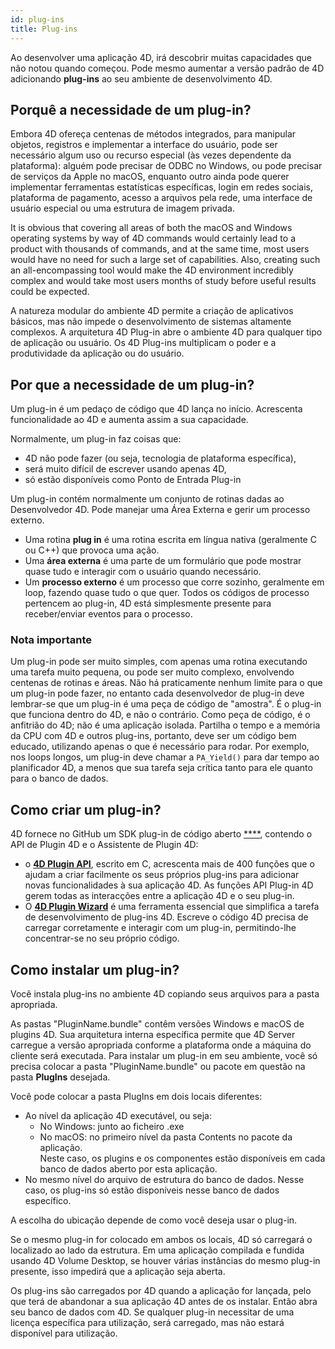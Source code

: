```yaml
---
id: plug-ins
title: Plug-ins
---
```


Ao desenvolver uma aplicação 4D, irá descobrir muitas capacidades que não notou quando começou. Pode mesmo aumentar a versão padrão de 4D adicionando **plug-ins** ao seu ambiente de desenvolvimento 4D.

## Porquê a necessidade de um plug-in?

Embora 4D ofereça centenas de métodos integrados, para manipular objetos, registros e implementar a interface do usuário, pode ser necessário algum uso ou recurso especial (às vezes dependente da plataforma): alguém pode precisar de ODBC no Windows, ou pode precisar de serviços da Apple no macOS, enquanto outro ainda pode querer implementar ferramentas estatísticas específicas, login em redes sociais, plataforma de pagamento, acesso a arquivos pela rede, uma interface de usuário especial ou uma estrutura de imagem privada.

It is obvious that covering all areas of both the macOS and Windows operating systems by way of 4D commands would certainly lead to a product with thousands of commands, and at the same time, most users would have no need for such a large set of capabilities. Also, creating such an all-encompassing tool would make the 4D environment incredibly complex and would take most users months of study before useful results could be expected.

A natureza modular do ambiente 4D permite a criação de aplicativos básicos, mas não impede o desenvolvimento de sistemas altamente complexos. A arquitetura 4D Plug-in abre o ambiente 4D para qualquer tipo de aplicação ou usuário. Os 4D Plug-ins multiplicam o poder e a produtividade da aplicação ou do usuário.

## Por que a necessidade de um plug-in?

Um plug-in é um pedaço de código que 4D lança no início. Acrescenta funcionalidade ao 4D e aumenta assim a sua capacidade.

Normalmente, um plug-in faz coisas que:
- 4D não pode fazer (ou seja, tecnologia de plataforma específica),
- será muito difícil de escrever usando apenas 4D,
- só estão disponíveis como Ponto de Entrada Plug-in

Um plug-in contém normalmente um conjunto de rotinas dadas ao Desenvolvedor 4D. Pode manejar uma Área Externa e gerir um processo externo.

- Uma rotina **plug in** é uma rotina escrita em língua nativa (geralmente C ou C++) que provoca uma ação.
- Uma **área externa** é uma parte de um formulário que pode mostrar quase tudo e interagir com o usuário quando necessário.
- Um **processo externo** é um processo que corre sozinho, geralmente em loop, fazendo quase tudo o que quer. Todos os códigos de processo pertencem ao plug-in, 4D está simplesmente presente para receber/enviar eventos para o processo.

### Nota importante

Um plug-in pode ser muito simples, com apenas uma rotina executando uma tarefa muito pequena, ou pode ser muito complexo, envolvendo centenas de rotinas e áreas. Não há praticamente nenhum limite para o que um plug-in pode fazer, no entanto cada desenvolvedor de plug-in deve lembrar-se que um plug-in é uma peça de código de "amostra". É o plug-in que funciona dentro do 4D, e não o contrário. Como peça de código, é o anfitrião do 4D; não é uma aplicação isolada. Partilha o tempo e a memória da CPU com 4D e outros plug-ins, portanto, deve ser um código bem educado, utilizando apenas o que é necessário para rodar. Por exemplo, nos loops longos, um plug-in deve chamar a `PA_Yield()` para dar tempo ao planificador 4D, a menos que sua tarefa seja crítica tanto para ele quanto para o banco de dados.

## Como criar um plug-in?

4D fornece no GitHub um SDK plug-in de código aberto [****](https://github.com/4d/4D-Plugin-SDK), contendo o API de Plugin 4D e o Assistente de Plugin 4D:

- o [**4D Plugin API**](https://github.com/4d/4D-Plugin-SDK/blob/master/4D%20Plugin%20API), escrito em C, acrescenta mais de 400 funções que o ajudam a criar facilmente os seus próprios plug-ins para adicionar novas funcionalidades à sua aplicação 4D. As funções API Plug-in 4D gerem todas as interacções entre a aplicação 4D e o seu plug-in.
- O [**4D Plugin Wizard**](https://github.com/4d/4D-Plugin-SDK/blob/master/4D%20Plugin%20Wizard) é uma ferramenta essencial que simplifica a tarefa de desenvolvimento de plug-ins 4D. Escreve o código 4D precisa de carregar corretamente e interagir com um plug-in, permitindo-lhe concentrar-se no seu próprio código.

## Como instalar um plug-in?

Você instala plug-ins no ambiente 4D copiando seus arquivos para a pasta apropriada.

As pastas "PluginName.bundle" contêm versões Windows e macOS de plugins 4D. Sua arquitetura interna específica permite que 4D Server carregue a versão apropriada conforme a plataforma onde a máquina do cliente será executada. Para instalar um plug-in em seu ambiente, você só precisa colocar a pasta "PluginName.bundle" ou pacote em questão na pasta **PlugIns** desejada.

Você pode colocar a pasta PlugIns em dois locais diferentes:

- Ao nível da aplicação 4D executável, ou seja:
  - No Windows: junto ao ficheiro .exe
  - No macOS: no primeiro nível da pasta Contents no pacote da aplicação.    
    Neste caso, os plugins e os componentes estão disponíveis em cada banco de dados aberto por esta aplicação.
- No mesmo nível do arquivo de estrutura do banco de dados. Nesse caso, os plug-ins só estão disponíveis nesse banco de dados específico.

A escolha do ubicação depende de como você deseja usar o plug-in.

Se o mesmo plug-in for colocado em ambos os locais, 4D só carregará o localizado ao lado da estrutura. Em uma aplicação compilada e fundida usando 4D Volume Desktop, se houver várias instâncias do mesmo plug-in presente, isso impedirá que a aplicação seja aberta.

Os plug-ins são carregados por 4D quando a aplicação for lançada, pelo que terá de abandonar a sua aplicação 4D antes de os instalar. Então abra seu banco de dados com 4D. Se qualquer plug-in necessitar de uma licença específica para utilização, será carregado, mas não estará disponível para utilização.
